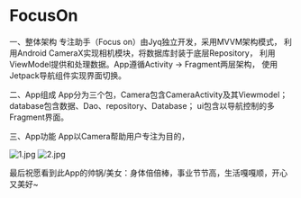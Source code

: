 # FocusOn

一、整体架构
专注助手（Focus on）由Jyq独立开发，采用MVVM架构模式，
利用Android CameraX实现相机模块，将数据库封装于底层Repository，
利用ViewModel提供和处理数据。App遵循Activity -> Fragment两层架构，
使用Jetpack导航组件实现界面切换。

二、App组成
App分为三个包，Camera包含CameraActivity及其Viewmodel；
database包含数据、Dao、repository、Database；
ui包含以导航控制的多Fragment界面。

三、App功能
App以Camera帮助用户专注为目的，

![1.jpg](https://s2.loli.net/2022/08/01/gWo3F5HxrQIwlYC.jpg)               ![2.jpg](https://s2.loli.net/2022/08/01/hNkAM1ufWZDx6y3.jpg)               
















最后祝愿看到此App的帅锅/美女：身体倍倍棒，事业节节高，生活嘎嘎顺，开心又美好~
